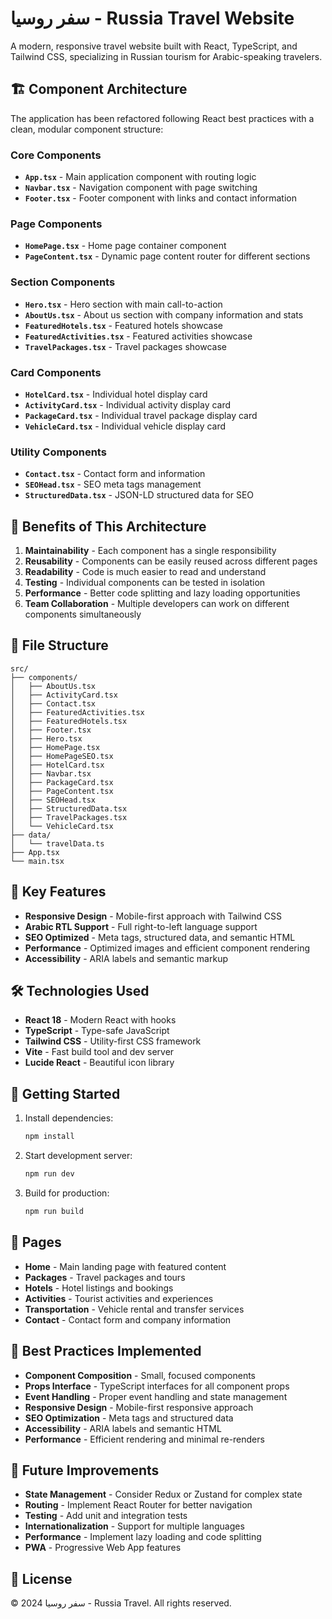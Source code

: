 # سفر روسيا - Russia Travel Website

A modern, responsive travel website built with React, TypeScript, and Tailwind CSS, specializing in Russian tourism for Arabic-speaking travelers.

## 🏗️ Component Architecture

The application has been refactored following React best practices with a clean, modular component structure:

### Core Components

- **`App.tsx`** - Main application component with routing logic
- **`Navbar.tsx`** - Navigation component with page switching
- **`Footer.tsx`** - Footer component with links and contact information

### Page Components

- **`HomePage.tsx`** - Home page container component
- **`PageContent.tsx`** - Dynamic page content router for different sections

### Section Components

- **`Hero.tsx`** - Hero section with main call-to-action
- **`AboutUs.tsx`** - About us section with company information and stats
- **`FeaturedHotels.tsx`** - Featured hotels showcase
- **`FeaturedActivities.tsx`** - Featured activities showcase
- **`TravelPackages.tsx`** - Travel packages showcase

### Card Components

- **`HotelCard.tsx`** - Individual hotel display card
- **`ActivityCard.tsx`** - Individual activity display card
- **`PackageCard.tsx`** - Individual travel package display card
- **`VehicleCard.tsx`** - Individual vehicle display card

### Utility Components

- **`Contact.tsx`** - Contact form and information
- **`SEOHead.tsx`** - SEO meta tags management
- **`StructuredData.tsx`** - JSON-LD structured data for SEO

## 🚀 Benefits of This Architecture

1. **Maintainability** - Each component has a single responsibility
2. **Reusability** - Components can be easily reused across different pages
3. **Readability** - Code is much easier to read and understand
4. **Testing** - Individual components can be tested in isolation
5. **Performance** - Better code splitting and lazy loading opportunities
6. **Team Collaboration** - Multiple developers can work on different components simultaneously

## 📁 File Structure

```
src/
├── components/
│   ├── AboutUs.tsx
│   ├── ActivityCard.tsx
│   ├── Contact.tsx
│   ├── FeaturedActivities.tsx
│   ├── FeaturedHotels.tsx
│   ├── Footer.tsx
│   ├── Hero.tsx
│   ├── HomePage.tsx
│   ├── HomePageSEO.tsx
│   ├── HotelCard.tsx
│   ├── Navbar.tsx
│   ├── PackageCard.tsx
│   ├── PageContent.tsx
│   ├── SEOHead.tsx
│   ├── StructuredData.tsx
│   ├── TravelPackages.tsx
│   └── VehicleCard.tsx
├── data/
│   └── travelData.ts
├── App.tsx
└── main.tsx
```

## 🎯 Key Features

- **Responsive Design** - Mobile-first approach with Tailwind CSS
- **Arabic RTL Support** - Full right-to-left language support
- **SEO Optimized** - Meta tags, structured data, and semantic HTML
- **Performance** - Optimized images and efficient component rendering
- **Accessibility** - ARIA labels and semantic markup

## 🛠️ Technologies Used

- **React 18** - Modern React with hooks
- **TypeScript** - Type-safe JavaScript
- **Tailwind CSS** - Utility-first CSS framework
- **Vite** - Fast build tool and dev server
- **Lucide React** - Beautiful icon library

## 🚀 Getting Started

1. Install dependencies:

   ```bash
   npm install
   ```

2. Start development server:

   ```bash
   npm run dev
   ```

3. Build for production:
   ```bash
   npm run build
   ```

## 📱 Pages

- **Home** - Main landing page with featured content
- **Packages** - Travel packages and tours
- **Hotels** - Hotel listings and bookings
- **Activities** - Tourist activities and experiences
- **Transportation** - Vehicle rental and transfer services
- **Contact** - Contact form and company information

## 🌟 Best Practices Implemented

- **Component Composition** - Small, focused components
- **Props Interface** - TypeScript interfaces for all component props
- **Event Handling** - Proper event handling and state management
- **Responsive Design** - Mobile-first responsive approach
- **SEO Optimization** - Meta tags and structured data
- **Accessibility** - ARIA labels and semantic HTML
- **Performance** - Efficient rendering and minimal re-renders

## 🔧 Future Improvements

- **State Management** - Consider Redux or Zustand for complex state
- **Routing** - Implement React Router for better navigation
- **Testing** - Add unit and integration tests
- **Internationalization** - Support for multiple languages
- **Performance** - Implement lazy loading and code splitting
- **PWA** - Progressive Web App features

## 📄 License

© 2024 سفر روسيا - Russia Travel. All rights reserved.
